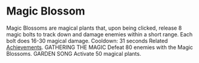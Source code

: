 # Magic Blossom

Magic Blossoms are magical plants that, upon being clicked, release 8 magic bolts to track down and damage enemies within a short range. Each bolt does 16-30 magical damage. Cooldown: 31 seconds
Related [Achievements](Achievements).
 GATHERING THE MAGIC Defeat 80 enemies with the Magic Blossoms.
 GARDEN SONG Activate 50 magical plants.